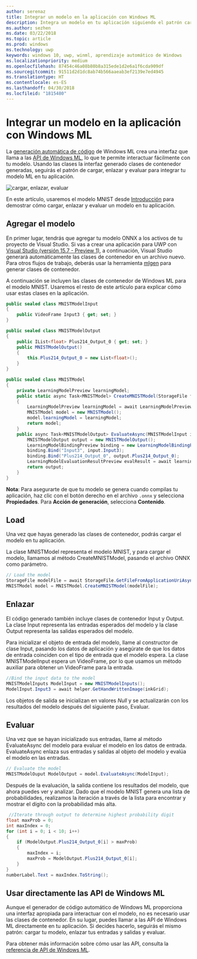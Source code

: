 ```yaml
---
author: serenaz
title: Integrar un modelo en la aplicación con Windows ML
description: Integra un modelo en tu aplicación siguiendo el patrón cargar, enlazar y evaluar.
ms.author: sezhen
ms.date: 03/22/2018
ms.topic: article
ms.prod: windows
ms.technology: uwp
keywords: windows 10, uwp, winml, aprendizaje automático de Windows
ms.localizationpriority: medium
ms.openlocfilehash: 87454c46a08b80b8a315ede1d2e6a1f6cda909df
ms.sourcegitcommit: 91511d2d1dc8ab74b566aaeab3ef2139e7ed4945
ms.translationtype: HT
ms.contentlocale: es-ES
ms.lasthandoff: 04/30/2018
ms.locfileid: "1815480"
---
```

# <a name="integrate-a-model-into-your-app-with-windows-ml"></a>Integrar un modelo en la aplicación con Windows ML

La [generación automática de código](overview.md#automatic-interface-code-generation) de Windows ML crea una interfaz que llama a las [API de Windows ML](/uwp/api/windows.ai.machinelearning.preview), lo que te permite interactuar fácilmente con tu modelo. Usando las clases la interfaz generado clases de contenedor generadas, seguirás el patrón de cargar, enlazar y evaluar para integrar tu modelo ML en tu aplicación.

![cargar, enlazar, evaluar](images/load-bind-evaluate.png)

En este artículo, usaremos el modelo MNIST desde [Introducción](get-started.md) para demostrar cómo cargar, enlazar y evaluar un modelo en tu aplicación.

## <a name="add-the-model"></a>Agregar el modelo

En primer lugar, tendrás que agregar tu modelo ONNX a los activos de tu proyecto de Visual Studio. Si vas a crear una aplicación para UWP con [Visual Studio (versión 15.7 - Preview 1)](https://www.visualstudio.com/vs/preview/), a continuación, Visual Studio generará automáticamente las clases de contenedor en un archivo nuevo. Para otros flujos de trabajo, deberás usar la herramienta [mlgen](overview.md#automatic-interface-code-generation) para generar clases de contenedor.

A continuación se incluyen las clases de contenedor de Windows ML para el modelo MNIST. Usaremos el resto de este artículo para explicar cómo usar estas clases en la aplicación.

```csharp
public sealed class MNISTModelInput
{
    public VideoFrame Input3 { get; set; }
}

public sealed class MNISTModelOutput
{
    public IList<float> Plus214_Output_0 { get; set; }
    public MNISTModelOutput()
    {
        this.Plus214_Output_0 = new List<float>();
    }
}

public sealed class MNISTModel
{
    private LearningModelPreview learningModel;
    public static async Task<MNISTModel> CreateMNISTModel(StorageFile file)
    {
        LearningModelPreview learningModel = await LearningModelPreview.LoadModelFromStorageFileAsync(file);
        MNISTModel model = new MNISTModel();
        model.learningModel = learningModel;
        return model;
    }
    public async Task<MNISTModelOutput> EvaluateAsync(MNISTModelInput input) {
        MNISTModelOutput output = new MNISTModelOutput();
        LearningModelBindingPreview binding = new LearningModelBindingPreview(learningModel);
        binding.Bind("Input3", input.Input3);
        binding.Bind("Plus214_Output_0", output.Plus214_Output_0);
        LearningModelEvaluationResultPreview evalResult = await learningModel.EvaluateAsync(binding, string.Empty);
        return output;
    }
}
```

**Nota**: Para asegurarte de que tu modelo se genera cuando compilas tu aplicación, haz clic con el botón derecho en el archivo `.onnx` y selecciona **Propiedades**. Para **Acción de generación**, selecciona **Contenido**.

## <a name="load"></a>Load

Una vez que hayas generado las clases de contenedor, podrás cargar el modelo en tu aplicación.

La clase MNISTModel representa el modelo MNIST, y para cargar el modelo, llamamos al método CreateMNISTModel, pasando el archivo ONNX como parámetro.

```csharp
// Load the model
StorageFile modelFile = await StorageFile.GetFileFromApplicationUriAsync(new Uri($"ms-appx:///Assets/MNIST.onnx"));
MNISTModel model = MNISTModel.CreateMNISTModel(modelFile);
```

## <a name="bind"></a>Enlazar

El código generado también incluye clases de contenedor Input y Output. La clase Input representa las entradas esperados del modelo y la clase Output representa las salidas esperados del modelo.

Para inicializar el objeto de entrada del modelo, llame al constructor de clase Input, pasando los datos de aplicación y asegúrate de que los datos de entrada coinciden con el tipo de entrada que el modelo espera. La clase MNISTModelInput espera un VideoFrame, por lo que usamos un método auxiliar para obtener un VideoFrame para la entrada.

```csharp
//Bind the input data to the model
MNISTModelInputs ModelInput = new MNISTModelInputs();
ModelInput.Input3 = await helper.GetHandWrittenImage(inkGrid);
```

Los objetos de salida se inicializan en valores *Null* y se actualizarán con los resultados del modelo después del siguiente paso, Evaluar.

## <a name="evaluate"></a>Evaluar

Una vez que se hayan inicializado sus entradas, llame al método EvaluateAsync del modelo para evaluar el modelo en los datos de entrada. EvaluateAsync enlaza sus entradas y salidas al objeto del modelo y evalúa el modelo en las entradas.

```csharp
// Evaluate the model
MNISTModelOuput ModelOutput = model.EvaluateAsync(ModelInput);
```

Después de la evaluación, la salida contiene los resultados del modelo, que ahora puedes ver y analizar. Dado que el modelo MNIST genera una lista de probabilidades, realizamos la iteración a través de la lista para encontrar y mostrar el dígito con la probabilidad más alta.

```csharp
 //Iterate through output to determine highest probability digit
float maxProb = 0;
int maxIndex = 0;
for (int i = 0; i < 10; i++)
{
    if (ModelOutput.Plus214_Output_0[i] > maxProb)
    {
        maxIndex = i;
        maxProb = ModelOutput.Plus214_Output_0[i];
    }
}
numberLabel.Text = maxIndex.ToString();
```

## <a name="using-the-windows-ml-apis-directly"></a>Usar directamente las API de Windows ML

Aunque el generador de código automático de Windows ML proporciona una interfaz apropiada para interactuar con el modelo, no es necesario usar las clases de contenedor. En su lugar, puedes llamar a las API de Windows ML directamente en tu aplicación.
Si decides hacerlo, seguirás el mismo patrón: cargar tu modelo, enlazar tus entradas y salidas y evaluar.

Para obtener más información sobre cómo usar las API, consulta la [referencia de API de Windows ML](/uwp/api/windows.ai.machinelearning.preview).
